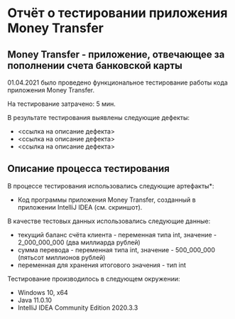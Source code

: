 # Отчёт о тестировании приложения Money Transfer

## Money Transfer - приложение, отвечающее за пополнении счета банковской карты

01.04.2021 было проведено функциональное тестирование работы кода приложения Money Transfer.

На тестирование затрачено: 5 мин.

В результате тестирования выявлены следующие дефекты:
* <ссылка на описание дефекта>
* <ссылка на описание дефекта>
* <ссылка на описание дефекта>

## Описание процесса тестирования

В процессе тестирования использовались следующие артефакты*:
* Код программы приложения Money Transfer, созданный в приложении IntelliJ IDEA (см. скриншот).


В качестве тестовых данных использовались следующие данные:
* текущий баланс счёта клиента - переменная типа int, значение - 2_000_000_000 (два миллиарда рублей)
* сумма перевода - переменная типа int, значение - 500_000_000 (пятьсот миллионов рублей)
* переменная для хранения итогового значения - тип int

Тестирование производилось в следующем окружении:
* Windows 10, х64
* Java 11.0.10
* IntelliJ IDEA Community Edition 2020.3.3